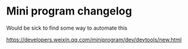 # Mini program changelog

Would be sick to find some way to automate this

https://developers.weixin.qq.com/miniprogram/dev/devtools/new.html